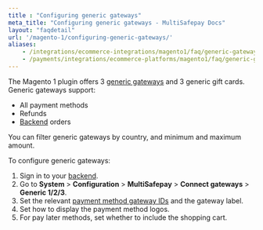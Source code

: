 ```yaml
---
title : "Configuring generic gateways"
meta_title: "Configuring generic gateways - MultiSafepay Docs"
layout: "faqdetail"
url: '/magento-1/configuring-generic-gateways/'
aliases:
    - /integrations/ecommerce-integrations/magento1/faq/generic-gateways/
    - /payments/integrations/ecommerce-platforms/magento1/faq/generic-gateways/
---
```


The Magento 1 plugin offers 3 [generic gateways](/developer/generic-gateways/) and 3 generic gift cards. Generic gateways support:

- All payment methods
- Refunds 
- [Backend](/glossaries/multisafepay-glossary/#backend) orders

You can filter generic gateways by country, and minimum and maximum amount.

To configure generic gateways:

1. Sign in to your [backend](/glossaries/multisafepay-glossary/#backend). 
2. Go to **System** > **Configuration** > **MultiSafepay** > **Connect gateways** > **Generic 1/2/3**.
3. Set the relevant [payment method gateway IDs](https://docs-api.multisafepay.com/reference/gateway-ids) and the gateway label.
4. Set how to display the payment method logos. 
5. For pay later methods, set whether to include the shopping cart.

